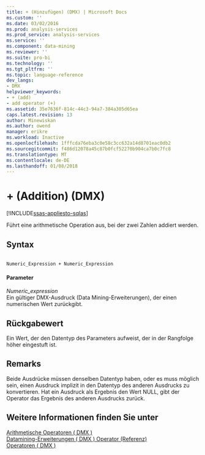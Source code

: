 ```yaml
---
title: + (Hinzufügen) (DMX) | Microsoft Docs
ms.custom: ''
ms.date: 03/02/2016
ms.prod: analysis-services
ms.prod_service: analysis-services
ms.service: ''
ms.component: data-mining
ms.reviewer: ''
ms.suite: pro-bi
ms.technology: ''
ms.tgt_pltfrm: ''
ms.topic: language-reference
dev_langs:
- DMX
helpviewer_keywords:
- + (add)
- add operator (+)
ms.assetid: 35e7636f-814c-44c3-94a7-384a305d65ea
caps.latest.revision: 13
author: Minewiskan
ms.author: owend
manager: erikre
ms.workload: Inactive
ms.openlocfilehash: 1fffcda76eba3c0e58c3cc632a14d8701eac0db2
ms.sourcegitcommit: f486d12078a45c87b0fcf52270b904ca7b0c7fc8
ms.translationtype: MT
ms.contentlocale: de-DE
ms.lasthandoff: 01/08/2018
---
```

# <a name="-add-dmx"></a>+ (Addition) (DMX)
[!INCLUDE[ssas-appliesto-sqlas](../includes/ssas-appliesto-sqlas.md)]

  Führt eine arithmetische Operation aus, bei der zwei Zahlen addiert werden.  
  
## <a name="syntax"></a>Syntax  
  
```  
  
Numeric_Expression + Numeric_Expression  
```  
  
#### <a name="parameters"></a>Parameter  
 *Numeric_expression*  
 Ein gültiger DMX-Ausdruck (Data Mining-Erweiterungen), der einen numerischen Wert zurückgibt.  
  
## <a name="return-value"></a>Rückgabewert  
 Ein Wert, der den Datentyp des Parameters aufweist, der in der Rangfolge höher eingestuft ist.  
  
## <a name="remarks"></a>Remarks  
 Beide Ausdrücke müssen denselben Datentyp haben, oder es muss möglich sein, einen Ausdruck implizit in den Datentyp des anderen Ausdrucks zu konvertieren. Hat ein Ausdruck als Ergebnis den Wert NULL, gibt der Operator das Ergebnis des anderen Ausdrucks zurück.  
  
## <a name="see-also"></a>Weitere Informationen finden Sie unter  
 [Arithmetische Operatoren &#40; DMX &#41;](../dmx/operators-arithmetic.md)   
 [Datamining-Erweiterungen &#40; DMX &#41; Operator (Referenz)](../dmx/data-mining-extensions-dmx-operator-reference.md)   
 [Operatoren &#40; DMX &#41;](../dmx/operators-dmx.md)  
  
  

